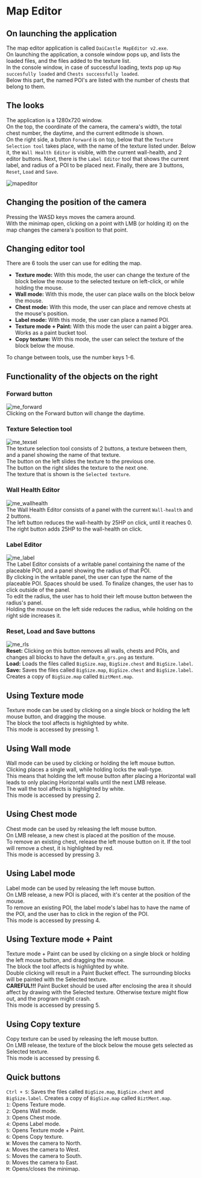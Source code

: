 # Map Editor

## On launching the application
The map editor application is called `DaiCastle MapEditor v2.exe`.  
On launching the application, a console window pops up, and lists the loaded files, and the files added to the texture list.  
In the console window, in case of successful loading, texts pop up `Map succesfully loaded` and `Chests successfully loaded`.  
Below this part, the named POI's are listed with the number of chests that belong to them.  

## The looks
The application is a 1280x720 window.  
On the top, the coordinate of the camera, the camera's width, the total chest number, the daytime, and the current editmode is shown.  
On the right side, a button `Forward` is on top, below that the `Texture Selection tool` takes place, with the name of the texture listed under. 
Below it, the `Wall Health Editor` is visible, with the current wall-health, and 2 editor buttons. Next, there is the `Label Editor` tool that shows the current label, and radius of a POI to be placed next. Finally, there are 3 buttons, `Reset`, `Load` and `Save`.

![mapeditor](https://user-images.githubusercontent.com/87643779/130251718-f4dab880-ff77-4751-aee5-85a01fb920d3.PNG)

## Changing the position of the camera
Pressing the WASD keys moves the camera around.  
With the minimap open, clicking on a point with LMB (or holding it) on the map changes the camera's position to that point.  

## Changing editor tool
There are 6 tools the user can use for editing the map.  
- **Texture mode:** With this mode, the user can change the texture of the block below the mouse to the selected texture on left-click, or while holding the mouse.  
- **Wall mode:** With this mode, the user can place walls on the block below the mouse.  
- **Chest mode:** With this mode, the user can place and remove chests at the mouse's position.  
- **Label mode:** With this mode, the user can place a named POI.  
- **Texture mode + Paint:** With this mode the user can paint a bigger area. Works as a paint bucket tool.  
- **Copy texture:** With this mode, the user can select the texture of the block below the mouse.  

To change between tools, use the number keys 1-6.  

## Functionality of the objects on the right
### Forward button
![me_forward](https://user-images.githubusercontent.com/87643779/130251780-c970250c-0370-4cfb-84c2-4b589efb7a4d.PNG)  
Clicking on the Forward button will change the daytime.  
  
### Texture Selection tool
![me_texsel](https://user-images.githubusercontent.com/87643779/130251872-1e95f111-c5b5-459f-9372-5701aa2ccb56.PNG)  
The texture selection tool consists of 2 buttons, a texture between them, and a panel showing the name of that texture.  
The button on the left slides the texture to the previous one.  
The button on the right slides the texture to the next one.  
The texture that is shown is the `Selected texture`.  

### Wall Health Editor
![me_wallhealth](https://user-images.githubusercontent.com/87643779/130252070-91410475-05b2-4641-bf52-fc9b291065a7.PNG)  
The Wall Health Editor consists of a panel with the current `Wall-health` and 2 buttons.  
The left button reduces the wall-health by 25HP on click, until it reaches 0.  
The right button adds 25HP to the wall-health on click.  

### Label Editor
![me_label](https://user-images.githubusercontent.com/87643779/130252493-12b00482-f02c-4a4a-b6cf-2c59acdb37f8.PNG)  
The Label Editor consists of a writable panel containing the name of the placeable POI, and a panel showing the radius of that POI.  
By clicking in the writable panel, the user can type the name of the placeable POI. Spaces should be used. To finalize changes, the user has to click outside of the panel.  
To edit the radius, the user has to hold their left mouse button between the radius's panel.  
Holding the mouse on the left side reduces the radius, while holding on the right side increases it.  

### Reset, Load and Save buttons
![me_rls](https://user-images.githubusercontent.com/87643779/130252977-460eb1fc-b149-4467-a845-891b90529c8b.PNG)  
**Reset:** Clicking on this button removes all walls, chests and POIs, and changes all blocks to have the default `m_grs.png` as texture.  
**Load:** Loads the files called `BigSize.map`, `BigSize.chest` and `BigSize.label`.  
**Save:** Saves the files called `BigSize.map`, `BigSize.chest` and `BigSize.label`. Creates a copy of `BigSize.map` called `BiztMent.map`.  

## Using Texture mode
Texture mode can be used by clicking on a single block or holding the left mouse button, and dragging the mouse.  
The block the tool affects is highlighted by white.   
This mode is accessed by pressing 1.  

## Using Wall mode
Wall mode can be used by clicking or holding the left mouse button. Clicking places a single wall, while holding locks the wall-type.  
This means that holding the left mouse button after placing a Horizontal wall leads to only placing Horizontal walls until the next LMB release.  
The wall the tool affects is highlighted by white.  
This mode is accessed by pressing 2.  

## Using Chest mode
Chest mode can be used by releasing the left mouse button.  
On LMB release, a new chest is placed at the position of the mouse.  
To remove an existing chest, release the left mouse button on it. If the tool will remove a chest, it is highlighted by red.  
This mode is accessed by pressing 3.  

## Using Label mode
Label mode can be used by releasing the left mouse button.  
On LMB release, a new POI is placed, with it's center at the position of the mouse.  
To remove an existing POI, the label mode's label has to have the name of the POI, and the user has to click in the region of the POI.  
This mode is accessed by pressing 4.  

## Using Texture mode + Paint  
Texture mode + Paint can be used by clicking on a single block or holding the left mouse button, and dragging the mouse.  
The block the tool affects is highlighted by white.   
Double clicking will result in a Paint Bucket effect. The surrounding blocks will be painted with the Selected texture.  
**CAREFUL!!!** Paint Bucket should be used after enclosing the area it should affect by drawing with the Selected texture. Otherwise texture might flow out, and the program might crash.  
This mode is accessed by pressing 5.  

## Using Copy texture
Copy texture can be used by releasing the left mouse button.  
On LMB release, the texture of the block below the mouse gets selected as Selected texture.  
This mode is accessed by pressing 6.  

## Quick buttons 
`Ctrl + S`: Saves the files called `BigSize.map`, `BigSize.chest` and `BigSize.label`. Creates a copy of `BigSize.map` called `BiztMent.map`.  
`1`: Opens Texture mode.  
`2`: Opens Wall mode.  
`3`: Opens Chest mode.  
`4`: Opens Label mode.  
`5`: Opens Texture mode + Paint.  
`6`: Opens Copy texture.  
`W`: Moves the camera to North.  
`A`: Moves the camera to West.  
`S`: Moves the camera to South.  
`D`: Moves the camera to East.  
`M`: Opens/closes the minimap.  

